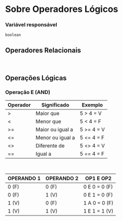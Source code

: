 <h1>Sobre Operadores Lógicos</h1>

<h3>Variável responsável</h3>

~~~
boolean
~~~

<h2>Operadores Relacionais</h2>

<table>

<thead>
<tr>
<th colspan="1">Operador</th>
<th colspan="1">Significado </th>
<th colspan="1">Exemplo </th>
</tr>
</thead>

<tbody>
<tr>
<td>></td>
<td>Maior que</td>
<td>5 > 4 = V</td>
</tr>

<tr>
<td><</td>
<td>Menor que</td>
<td>5 < 4 = F</td>
</tr>

<tr>
<td>>=</td>
<td>Maior ou igual a</td>
<td>5 >= 4 = V</td>
</tr>

<tr>
<td><=</td>
<td>Menor ou igual a</td>
<td>5 <= 4 = F</td>
</tr>

<tr>
<td><></td>
<td>Diferente de</td>
<td>5 <> 4 = V</td>
</tr>

<tr>
<td>==</td>
<td>Igual a</td>
<td>5 == 4 = F</td>
</tr>
</tbody>

<br>

<h2>Operações Lógicas</h2>

<h3>Operação E (AND)</h3>

<table>

<thead>
<tr>
<th colspan="1">OPERANDO 1</th> 
<th colspan="1">OPERANDO 2</th> 
<th colspan="1">OP1 E OP2</th> 
</tr>
</thead>

<tbody>
<tr>
<td>0 (F)</td>
<td>0 (F)</td>
<td>0 E 0 = 0 (F)</td>
<tr>

<tr>
<td>0 (F)</td>
<td>1 (V)</td>
<td>0 E 1 = 0 (F)</td>
</tr>

<tr>
<td>1 (V)</td>
<td>0 (F)</td>
<td>1 A 0 = 0 (F)</td>
</tr>

<tr>
<td>1 (V)</td>
<td>1 (V)</td>
<td>1 E 1 = 1 (V)</td>
</tr>
</tbody>

<br>